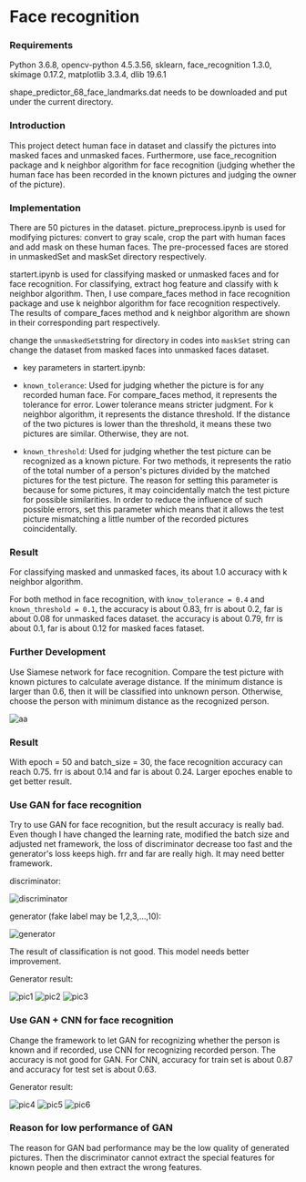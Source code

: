 # Face recognition
### Requirements

Python 3.6.8, opencv-python 4.5.3.56, sklearn, face_recognition 1.3.0, skimage 0.17.2, matplotlib 3.3.4, dlib 19.6.1

shape_predictor_68_face_landmarks.dat needs to be downloaded and put under the current directory.

### Introduction

This project detect human face in dataset and classify the pictures into masked faces and unmasked faces. Furthermore, use face_recognition package and k neighbor algorithm for face recognition (judging whether the human face has been recorded in the known pictures and judging the owner of the picture).

### Implementation

There are 50 pictures in the dataset. picture_preprocess.ipynb is used for modifying pictures: convert to gray scale, crop the part with human faces and add mask on these human faces. The pre-processed faces are stored in unmaskedSet and maskSet directory respectively.

startert.ipynb is used for classifying masked or unmasked faces and for face recognition. For classifying, extract hog feature and classify with k neighbor algorithm. Then, I use compare_faces method in face recognition package and use k neighbor algorithm for face recognition respectively. The results of compare_faces method and k neighbor algorithm are shown in their corresponding part respectively.

change the `unmaskedSet`string for directory in codes into `maskSet` string can change the dataset from masked faces into unmasked faces dataset.

- key parameters in startert.ipynb:

- `known_tolerance`: Used for judging whether the picture is for any recorded human face. For compare_faces method, it represents the tolerance for error. Lower tolerance means stricter judgment. For k neighbor algorithm, it represents the distance threshold. If the distance of the two pictures is lower than the threshold, it means these two pictures are similar. Otherwise, they are not.

- `known_threshold`: Used for judging whether the test picture can be recognized as a known picture. For two methods, it represents the ratio of the total number of a person's pictures divided by the matched pictures for the test picture. The reason for setting this parameter is because for some pictures, it may coincidentally match the test picture for possible similarities. In order to reduce the influence of such possible errors, set this parameter which means that it allows the test picture mismatching a little number of the recorded pictures coincidentally.

### Result

For classifying masked and unmasked faces, its about 1.0 accuracy with k neighbor algorithm.

For both method in face recognition, with `know_tolerance = 0.4` and `known_threshold = 0.1`, the accuracy is about 0.83, frr is about 0.2, far is about 0.08 for unmasked faces dataset. the accuracy is about 0.79, frr is about 0.1, far is about 0.12 for masked faces fataset.

### Further Development

Use Siamese network for face recognition. Compare the test picture with known pictures to calculate average distance. If the minimum distance is larger than 0.6, then it will be classified into unknown person. Otherwise, choose the person with minimum distance as the recognized person.

![aa](./picture/aa.png)

### Result

With epoch = 50 and batch_size = 30, the face recognition accuracy can reach 0.75. frr is about 0.14 and far is about 0.24. Larger epoches enable to get better result.

### Use GAN for face recognition

Try to use GAN for face recognition, but the result accuracy is really bad. Even though I have changed the learning rate, modified the batch size and adjusted net framework, the loss of discriminator decrease too fast and the generator's loss keeps high. frr and far are really high. It may need better framework.

discriminator:

![discriminator](./picture/discriminator.png)

generator (fake label may be 1,2,3,...,10):

![generator](./picture/generator.png)

The result of classification is not good. This model needs better improvement.

Generator result:

![pic1](./picture/pic1.png) ![pic2](./picture/pic2.png) ![pic3](./picture/pic3.png)

### Use GAN + CNN for face recognition

Change the framework to let GAN for recognizing whether the person is known and if recorded, use CNN for recognizing recorded person. The accuracy is not good for GAN. For CNN, accuracy for train set is about 0.87 and accuracy for test set is about 0.63. 

Generator result:

![pic4](./picture/pic4.png) ![pic5](./picture/pic5.png) ![pic6](./picture/pic6.png)

### Reason for low performance of GAN

The reason for GAN bad performance may be the low quality of generated pictures. Then the discriminator cannot extract the special features for known people and then extract the wrong features.
